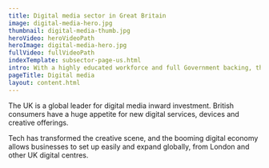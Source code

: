 ```yaml
---
title: Digital media sector in Great Britain
image: digital-media-hero.jpg
thumbnail: digital-media-thumb.jpg
heroVideo: heroVideoPath
heroImage: digital-media-hero.jpg
fullVideo: fullVideoPath
indexTemplate: subsector-page-us.html
intro: With a highly educated workforce and full Government backing, the UK is ideally placed for digital media investment.
pageTitle: Digital media
layout: content.html
---
```


The UK is a global leader for digital media inward investment. British consumers have a huge appetite for new digital services, devices and creative offerings.

Tech has transformed the creative scene, and the booming digital economy allows businesses to set up easily and expand globally, from London and other UK digital centres.